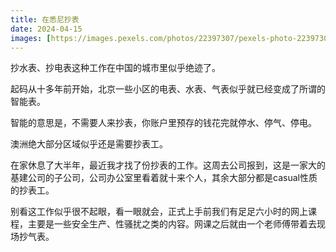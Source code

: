 ```yaml
---
title: 在悉尼抄表
date: 2024-04-15
images: [https://images.pexels.com/photos/22397307/pexels-photo-22397307/free-photo-of-gas-meter.jpeg,]
---
```


抄水表、抄电表这种工作在中国的城市里似乎绝迹了。

起码从十多年前开始，北京一些小区的电表、水表、气表似乎就已经变成了所谓的智能表。

智能的意思是，不需要人来抄表，你账户里预存的钱花完就停水、停气、停电。

澳洲绝大部分区域似乎还是需要抄表工。

在家休息了大半年，最近我才找了份抄表的工作。这周去公司报到，这是一家大的基建公司的子公司，公司办公室里看着就十来个人，其余大部分都是casual性质的抄表工。

别看这工作似乎很不起眼，看一眼就会，正式上手前我们有足足六小时的网上课程，主要是一些安全生产、性骚扰之类的内容。网课之后就由一个老师傅带着去现场抄气表。

